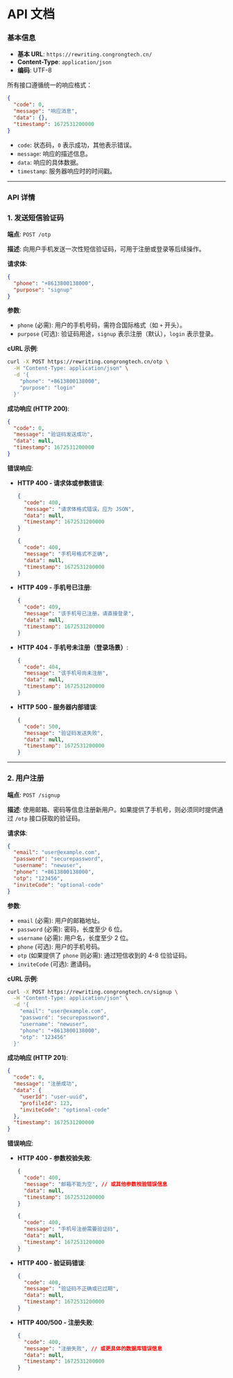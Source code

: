 # API 文档

### 基本信息

- **基本 URL**: `https://rewriting.congrongtech.cn/`
- **Content-Type**: `application/json`
- **编码**: UTF-8

所有接口遵循统一的响应格式：
```json
{
  "code": 0,
  "message": "响应消息",
  "data": {},
  "timestamp": 1672531200000
}
```
- `code`: 状态码，`0` 表示成功，其他表示错误。
- `message`: 响应的描述信息。
- `data`: 响应的具体数据。
- `timestamp`: 服务器响应时的时间戳。

---

### API 详情

### 1. 发送短信验证码

**端点**: `POST /otp`

**描述**: 向用户手机发送一次性短信验证码，可用于注册或登录等后续操作。

**请求体**:
```json
{
  "phone": "+8613800138000",
  "purpose": "signup"
}
```

**参数**:
- `phone` (必需): 用户的手机号码，需符合国际格式（如 `+` 开头）。
- `purpose` (可选): 验证码用途，`signup` 表示注册（默认），`login` 表示登录。

**cURL 示例**:
```bash
curl -X POST https://rewriting.congrongtech.cn/otp \
  -H "Content-Type: application/json" \
  -d '{
    "phone": "+8613800138000",
    "purpose": "login"
  }'
```

**成功响应 (HTTP 200)**:
```json
{
  "code": 0,
  "message": "验证码发送成功",
  "data": null,
  "timestamp": 1672531200000
}
```

**错误响应**:
- **HTTP 400 - 请求体或参数错误**:
  ```json
  {
    "code": 400,
    "message": "请求体格式错误，应为 JSON",
    "data": null,
    "timestamp": 1672531200000
  }
  ```
  ```json
  {
    "code": 400,
    "message": "手机号格式不正确",
    "data": null,
    "timestamp": 1672531200000
  }
  ```
- **HTTP 409 - 手机号已注册**:
  ```json
  {
    "code": 409,
    "message": "该手机号已注册，请直接登录",
    "data": null,
    "timestamp": 1672531200000
  }
  ```
- **HTTP 404 - 手机号未注册（登录场景）**:
  ```json
  {
    "code": 404,
    "message": "该手机号尚未注册",
    "data": null,
    "timestamp": 1672531200000
  }
  ```
- **HTTP 500 - 服务器内部错误**:
  ```json
  {
    "code": 500,
    "message": "验证码发送失败",
    "data": null,
    "timestamp": 1672531200000
  }
  ```

---

### 2. 用户注册

**端点**: `POST /signup`

**描述**: 使用邮箱、密码等信息注册新用户。如果提供了手机号，则必须同时提供通过 `/otp` 接口获取的验证码。

**请求体**:
```json
{
  "email": "user@example.com",
  "password": "securepassword",
  "username": "newuser",
  "phone": "+8613800138000",
  "otp": "123456",
  "inviteCode": "optional-code"
}
```

**参数**:
- `email` (必需): 用户的邮箱地址。
- `password` (必需): 密码，长度至少 6 位。
- `username` (必需): 用户名，长度至少 2 位。
- `phone` (可选): 用户的手机号码。
- `otp` (如果提供了 `phone` 则必需): 通过短信收到的 4-8 位验证码。
- `inviteCode` (可选): 邀请码。

**cURL 示例**:
```bash
curl -X POST https://rewriting.congrongtech.cn/signup \
  -H "Content-Type: application/json" \
  -d '{
    "email": "user@example.com",
    "password": "securepassword",
    "username": "newuser",
    "phone": "+8613800138000",
    "otp": "123456"
  }'
```

**成功响应 (HTTP 201)**:
```json
{
  "code": 0,
  "message": "注册成功",
  "data": {
    "userId": "user-uuid",
    "profileId": 123,
    "inviteCode": "optional-code"
  },
  "timestamp": 1672531200000
}
```

**错误响应**:
- **HTTP 400 - 参数校验失败**:
  ```json
  {
    "code": 400,
    "message": "邮箱不能为空", // 或其他参数校验错误信息
    "data": null,
    "timestamp": 1672531200000
  }
  ```
  ```json
  {
    "code": 400,
    "message": "手机号注册需要验证码",
    "data": null,
    "timestamp": 1672531200000
  }
  ```
- **HTTP 400 - 验证码错误**:
  ```json
  {
    "code": 400,
    "message": "验证码不正确或已过期",
    "data": null,
    "timestamp": 1672531200000
  }
  ```
- **HTTP 400/500 - 注册失败**:
  ```json
  {
    "code": 400,
    "message": "注册失败", // 或更具体的数据库错误信息
    "data": null,
    "timestamp": 1672531200000
  }
  ```
